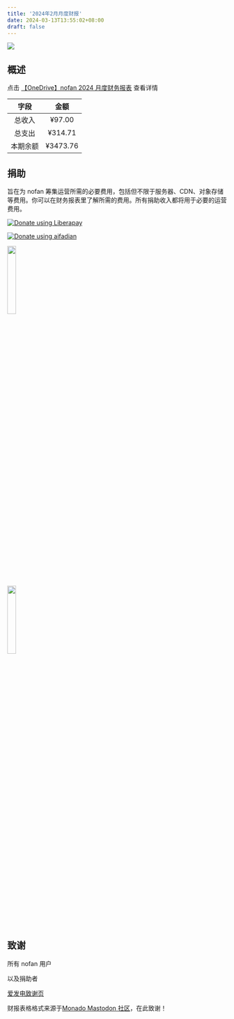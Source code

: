 ```yaml
---
title: '2024年2月月度财报'
date: 2024-03-13T13:55:02+08:00
draft: false
---
```


<img src="https://www.androidauthority.com/wp-content/uploads/2019/11/mastodon-social-network.jpg" />

## 概述

点击 [【OneDrive】nofan 2024 月度财务报表](https://1drv.ms/x/s!Amjhgi5Gq9pNiX0B41gp7HTJ9zKo?e=cOVpvr) 查看详情

|   字段   |   金额   |
| :------: | :------: |
|  总收入  |  ¥97.00  |
|  总支出  | ¥314.71  |
| 本期余额 | ¥3473.76 |

## 捐助

旨在为 nofan 筹集运营所需的必要费用，包括但不限于服务器、CDN、对象存储等费用。你可以在财务报表里了解所需的费用。所有捐助收入都将用于必要的运营费用。

<p><a href="https://zh.liberapay.com/nofan/"><img src="https://liberapay.com/assets/widgets/donate.svg" alt="Donate using Liberapay"></a>  </p>

<p><a href="https://afdian.net/a/twoheart"><img src="https://afdian.net/static/img/logo/logo.png" alt="Donate using aifadian"></a>  </p>

<img src="https://media.nofan.xyz/nofan-image-hosting/blog/finance/wechatpay.jpg" width="20%" class="medium-zoom-image">
<br />
<img src="https://media.nofan.xyz/nofan-image-hosting/blog/finance/alipay.jpg" width="20%" class="medium-zoom-image">

## 致谢

所有 nofan 用户

以及捐助者

[爱发电致谢页](https://afdian.net/@twoheart/thank?year=2024&month=1)

财报表格格式来源于[Monado Mastodon 社区](https://monado.ren/about/more)，在此致谢！
